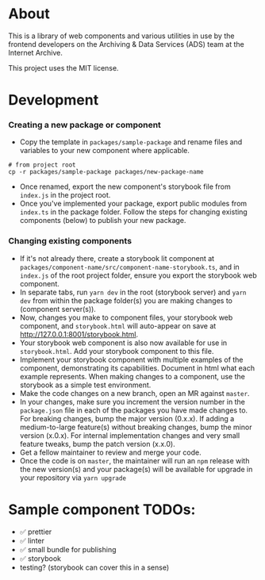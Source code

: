 # About

This is a library of web components and various utilities in use by the frontend developers
on the Archiving & Data Services (ADS) team at the Internet Archive.

This project uses the MIT license.

# Development

### Creating a new package or component

- Copy the template in `packages/sample-package` and rename files and variables to your new component where applicable.
```shell
# from project root
cp -r packages/sample-package packages/new-package-name
```
- Once renamed, export the new component's storybook file from `index.js` in the project root.
- Once you've implemented your package, export public modules from `index.ts` in the package folder.
  Follow the steps for changing existing components (below) to publish your new package.

### Changing existing components

- If it's not already there, create a storybook lit component at `packages/component-name/src/component-name-storybook.ts`,
  and in `index.js` of the root project folder, ensure you export the storybook web component.
- In separate tabs, run `yarn dev` in the root (storybook server) and `yarn dev` from within the package folder(s)
  you are making changes to (component server(s)).
- Now, changes you make to component files, your storybook web component, and `storybook.html` will
  auto-appear on save at http://127.0.0.1:8001/storybook.html.
- Your storybook web component is also now available for use in `storybook.html`. Add your storybook component
  to this file.
- Implement your storybook component with multiple examples of the component, demonstrating its capabilities.
  Document in html what each example represents. When making changes to a component, use the storybook as a
  simple test environment.
- Make the code changes on a new branch, open an MR against `master`.
- In your changes, make sure you increment the version number in the `package.json` file
  in each of the packages you have made changes to. For breaking changes,
  bump the major version (0.x.x). If adding a medium-to-large feature(s) without breaking
  changes, bump the minor version (x.0.x). For internal implementation changes and
  very small feature tweaks, bump the patch version (x.x.0).
- Get a fellow maintainer to review and merge your code.
- Once the code is on `master`, the maintainer will run an `npm` release with the new version(s)
  and your package(s) will be available for upgrade in your repository via `yarn upgrade`

# Sample component TODOs:

- ✅ prettier
- ✅ linter
- ✅ small bundle for publishing
- ✅ storybook
- testing? (storybook can cover this in a sense)
